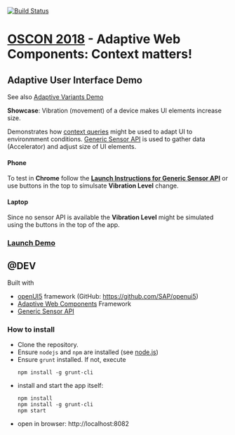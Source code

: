 [![Build Status](https://travis-ci.org/mak-elena/ui5-awc-shakeDemo.svg?branch=master)](https://travis-ci.org/mak-elena/ui5-awc-shakeDemo)
# [OSCON 2018](https://conferences.oreilly.com/oscon/oscon-or) - **Adaptive Web Components: Context matters!**

## Adaptive User Interface Demo

See also [Adaptive Variants Demo](https://github.com/mak-elena/ui5-awc-variantsDemo)

**Showcase**: Vibration (movement) of a device makes UI elements increase size.

Demonstrates how [context queries](https://github.com/FraunhoferIAO/awc-core/blob/master/doc/API.md#contextquery) might be used to adapt UI to environmment conditions. [Generic Sensor API](https://www.w3.org/TR/generic-sensor/) is used to gather data (Accelerator) and adjust size of UI elements.

#### Phone

To test in **Chrome** follow the
**[Launch Instructions for Generic Sensor API](https://intel.github.io/generic-sensor-demos/)** or use buttons in the top to   simulsate **Vibration Level** change.

#### Laptop
Since no sensor API is available the **Vibration Level** might be
simulated using the buttons in the top of the app.

### **[Launch Demo](https://mak-elena.github.io/ui5-awc-shakeDemo/)**

## @DEV

Built with
* [openUI5](https://openui5.hana.ondemand.com/) framework (GitHub: https://github.com/SAP/openui5)
* [Adaptive Web Components](https://github.com/FraunhoferIAO/awc-core) Framework
* [Generic Sensor API](https://www.w3.org/TR/generic-sensor/)

### How to install

 * Clone the repository.
 * Ensure `nodejs` and `npm` are installed (see [node.js](http://nodejs.org/))
 * Ensure `grunt` installed. If not, execute
    ````
    npm install -g grunt-cli
    ````
 * install and start the app itself:
    ````
    npm install
    npm install -g grunt-cli
    npm start
    ````
 * open in browser: http://localhost:8082
